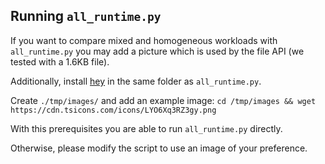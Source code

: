 ## Running `all_runtime.py`
If you want to compare mixed and homogeneous workloads with `all_runtime.py` you may add a picture which is used by the file API (we tested with a 1.6KB file).

Additionally, install [hey](https://github.com/rakyll/hey) in the same folder as `all_runtime.py`.

Create `./tmp/images/` and add an example image: `cd /tmp/images && wget https://cdn.tsicons.com/icons/LYO6Xq3RZ3gy.png`

With this prerequisites you are able to run `all_runtime.py` directly.

Otherwise, please modify the script to use an image of your preference.
